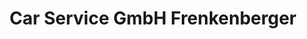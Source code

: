 ---
title: "Car Service GmbH Frenkenberger"
url: /thalgau/car-service-gmbh-frenkenberger/
shop: Autowerkstatt
---